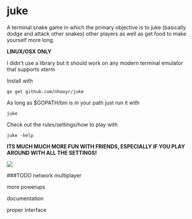 # juke
A terminal snake game in which the primary objective is to juke (basically dodge and attack other snakes) other players as well as get food to make yourself more long.

**LINUX/OSX ONLY**

I didn't use a library but it should work on any modern terminal emulator that supports xterm

Install with

	go get github.com/nhooyr/juke

As long as $GOPATH/bin is in your path just run it with

	juke

Check out the rules/settings/how to play with

	juke -help

**ITS MUCH MUCH MORE FUN WITH FRIENDS, ESPECIALLY IF YOU PLAY AROUND WITH ALL THE SETTINGS!**

<img src="https://raw.githubusercontent.com/nhooyr/juke/master/screenshot.png" border="0">

###TODO
network multiplayer

more powerups

documentation

proper interface
